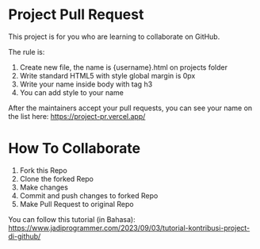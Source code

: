 # Project Pull Request

This project is for you who are learning to collaborate on GitHub.

The rule is:

1. Create new file, the name is {username}.html on projects folder
2. Write standard HTML5 with style global margin is 0px
3. Write your name inside body with tag h3
4. You can add style to your name

After the maintainers accept your pull requests, you can see your name on the list here: https://project-pr.vercel.app/

# How To Collaborate

1. Fork this Repo
2. Clone the forked Repo
3. Make changes
4. Commit and push changes to forked Repo
5. Make Pull Request to original Repo

You can follow this tutorial (in Bahasa): https://www.jadiprogrammer.com/2023/09/03/tutorial-kontribusi-project-di-github/
